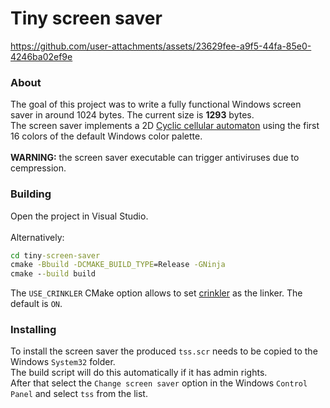 # Tiny screen saver
https://github.com/user-attachments/assets/23629fee-a9f5-44fa-85e0-4246ba02ef9e
### About
The goal of this project was to write a fully functional Windows screen saver in around 1024 bytes. The current size is **1293** bytes.\
The screen saver implements a 2D [Cyclic cellular automaton](https://en.wikipedia.org/wiki/Cyclic_cellular_automaton) using the first 16 colors of the default Windows color palette.\
\
**WARNING:** the screen saver executable can trigger antiviruses due to cempression.
### Building
Open the project in Visual Studio.\
\
Alternatively:
```cmd
cd tiny-screen-saver
cmake -Bbuild -DCMAKE_BUILD_TYPE=Release -GNinja
cmake --build build
```
The `USE_CRINKLER` CMake option allows to set [crinkler](https://github.com/runestubbe/Crinkler) as the linker. The default is `ON`.
### Installing
To install the screen saver the produced `tss.scr` needs to be copied to the Windows `System32` folder.\
The build script will do this automatically if it has admin rights.\
After that select the `Change screen saver` option in the Windows `Control Panel` and select `tss` from the list.
